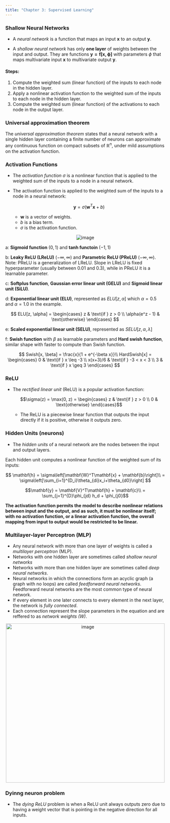 ```yaml
---
title: "Chapter 3: Supervised Learning"
---
```


### Shallow Neural Networks

- A _neural network_ is a function that maps an input $\mathbf{x}$ to an output $\mathbf{y}$.

- A _shallow neural network_ has only **one layer** of weights between the input and output. They are functions $\mathbf{y=f[x,\phi]}$ with parameters $\phi$ that maps multivariate input $\mathbf{x}$ to multivariate output $\mathbf{y}$.

#### Steps:

1. Compute the weighted sum (linear function) of the inputs to each node in the hidden layer.
2. Apply a nonlinear activation function to the weighted sum of the inputs to each node in the hidden layer.
3. Compute the weighted sum (linear function) of the activations to each node in the output layer.

### Universal approximation theorem

The _universal approximation theorem_ states that a neural network with a single hidden layer containing a finite number of neurons can approximate any continuous function on compact subsets of $\mathbb{R}^n$, under mild assumptions on the activation function.

### Activation Functions

- The _activation function_ $\sigma$ is a nonlinear function that is applied to the weighted sum of the inputs to a node in a neural network.

- The activation function is applied to the weighted sum of the inputs to a node in a neural network:

  $$\mathbf{y} = \sigma(\mathbf{w}^T\mathbf{x} + b)$$

  - $\mathbf{w}$ is a vector of weights.
  - $b$ is a bias term.
  - $\sigma$ is the activation function.

<p align="center">
<img src="https://cdn.discordapp.com/attachments/1094676554652602419/1105831330673078354/image.png" width="full" alt="image" />
</p>

a: **Sigmoid function** $(0, 1)$ and **tanh functoin** $(-1, 1)$

b: **Leaky ReLU (LReLU)** $(-\infty, \infty)$ and **Parametric ReLU (PReLU)** $(-\infty, \infty)$. Note: PReLU is a generalization of LReLU. Slope in LReLU is fixed hyperparameter (usually between 0.01 and 0.3), while in PReLU it is a learnable parameter.

c: **Softplus function**, **Gaussian error linear unit (GELU)** and **Sigmoid linear unit (SiLU)**.

d: **Exponential linear unit (ELU)**, represented as $ELU[z, \alpha]$ which $\alpha = 0.5$ and $\alpha = 1.0$ in the example.

$$ ELU[z, \alpha] = \begin{cases} z & \text{if } z > 0 \\ \alpha(e^z - 1) & \text{otherwise} \end{cases} $$

e: **Scaled exponential linear unit (SELU)**, represented as $SELU[z, \alpha, \lambda]$

f: **Swish function** with $\beta$ as learnable parameters and **Hard swish function**, similar shape with faster to compute than Swish function.

$$
Swish[x, \beta] = \frac{x}{1 + e^{-\beta x}}\\
HardSwish[x] = \begin{cases} 0 & \text{if } x \leq -3 \\ x(x+3)/6 & \text{if } -3 < x < 3 \\ 3 & \text{if } x \geq 3 \end{cases}
$$

### ReLU

- The _rectified linear unit_ (ReLU) is a popular activation function:

  $$\sigma(z) = \max(0, z) = \begin{cases} z & \text{if } z > 0 \\ 0 & \text{otherwise} \end{cases}$$

  - The ReLU is a piecewise linear function that outputs the input directly if it is positive, otherwise it outputs zero.

### Hidden Units (neurons)

- The _hidden units_ of a neural network are the nodes between the input and output layers.

Each hidden unit computes a nonlinear function of the weighted sum of its inputs:

$$
\mathbf{h} = \sigma\left[\mathbf{W}^T\mathbf{x} + \mathbf{b}\right]\\
= \sigma\left[\sum_{i=1}^{D_i}\theta_{di}x_i+\theta_{d0}\right]
$$

$$\mathbf{y} = \mathbf{V}^T\mathbf{h} + \mathbf{c}\\ = \sum_{j=1}^{D}\phi_{jd} h_d + \phi_{j0}$$

**The activation function permits the model to describe nonlinear relations between
input and the output, and as such, it must be nonlinear itself; with no activation function,
or a linear activation function, the overall mapping from input to output would be
restricted to be linear.**

### Multilayer-layer Perceptron (MLP)

- Any neural network with more than one layer of weights is called a _multilayer perceptron_ (MLP).
- Networks with one hidden layer are sometimes called _shallow neural networks_
- Networks with more than one hidden layer are sometimes called _deep neural networks_.
- Neural networks in which the connections form an acyclic graph (a graph with no loops) are called _feedforward neural networks_. Feedforward neural networks are the most common type of neural network.
- If every element in one later connects to every element in the next layer, the network is _fully connected_.
- Each connection represent the slope parameters in the equation and are reffered to as _network weights ($W$)_.
<p align="center">
<img src="https://media.discordapp.net/attachments/1094676554652602419/1105829215145840701/image.png?width=1947&height=1119" width="500" alt="image" />
</p>

### Dyinng neuron problem

- The _dying ReLU_ problem is when a ReLU unit always outputs zero due to having a weight vector that is pointing in the negative direction for all inputs.
